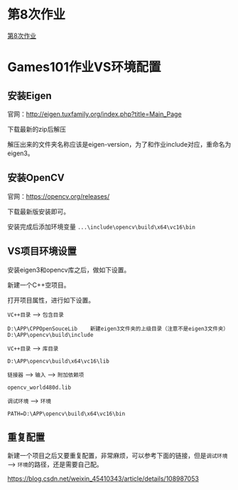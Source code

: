 # 第8次作业

[第8次作业](https://github.com/ShenLu-jd/Games101Work8)

# Games101作业VS环境配置

## 安装Eigen

官网：http://eigen.tuxfamily.org/index.php?title=Main_Page 

下载最新的zip后解压

解压出来的文件夹名称应该是eigen-version，为了和作业include对应，重命名为eigen3。



## 安装OpenCV

官网：https://opencv.org/releases/

下载最新版安装即可。

安装完成后添加环境变量 `...\include\opencv\build\x64\vc16\bin`

## VS项目环境设置

安装eigen3和opencv库之后，做如下设置。

新建一个C++空项目。

打开项目属性，进行如下设置。

`VC++目录` --> `包含目录`

```
D:\APP\CPPOpenSouceLib    新建eigen3文件夹的上级目录（注意不是eigen3文件夹）
D:\APP\opencv\build\include
```

`VC++目录` --> `库目录`

```
D:\APP\opencv\build\x64\vc16\lib
```

`链接器` --> `输入` --> `附加依赖项` 

```
opencv_world480d.lib
```

`调试环境` --> `环境`

```
PATH=D:\APP\opencv\build\x64\vc16\bin
```



## 重复配置

新建一个项目之后又要重复配置，非常麻烦，可以参考下面的链接，但是`调试环境` --> `环境`的路径，还是需要自己配。

https://blog.csdn.net/weixin_45410343/article/details/108987053